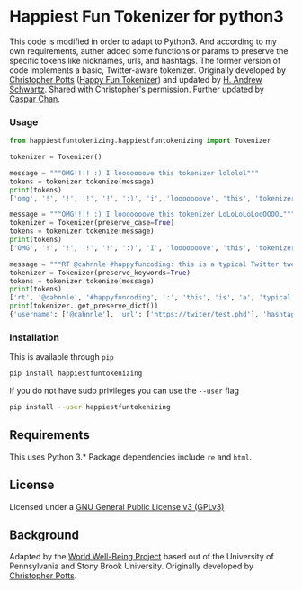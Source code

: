 # Happiest Fun Tokenizer for python3
This code is modified in order to adapt to Python3. And according to my own requirements, auther added some functions or params to preserve the specific tokens like nicknames, urls, and hashtags.
The former version of code implements a basic, Twitter-aware tokenizer. Originally developed by [Christopher Potts](http://web.stanford.edu/~cgpotts/) 
([Happy Fun Tokenizer](http://sentiment.christopherpotts.net/code-data/happyfuntokenizing.py)) and updated by [H. Andrew Schwartz](http://www3.cs.stonybrook.edu/~has/). Shared with Christopher's permission. Further updated by [Caspar Chan](https://github.com/channel960608/happiestfuntokenizing).  


### Usage

```python
from happiestfuntokenizing.happiestfuntokenizing import Tokenizer

tokenizer = Tokenizer()

message = """OMG!!!! :) I looooooove this tokenizer lololol"""
tokens = tokenizer.tokenize(message)
print(tokens)
['omg', '!', '!', '!', '!', ':)', 'i', 'looooooove', 'this', 'tokenizer', 'lololol']

message = """OMG!!!! :) I looooooove this tokenizer LoLoLoLoLooOOOOL"""
tokenizer = Tokenizer(preserve_case=True)
tokens = tokenizer.tokenize(message)
print(tokens)
['OMG', '!', '!', '!', '!', ':)', 'I', 'looooooove', 'this', 'tokenizer', 'LoLoLoLoLooOOOOL']

message = """RT @cahnnle #happyfuncoding: this is a typical Twitter tweet :-) https://twiter/test.phd"""  
tokenizer = Tokenizer(preserve_keywords=True)  
tokens = tokenizer.tokenize(message)
print(tokens)
['rt', '@cahnnle', '#happyfuncoding', ':', 'this', 'is', 'a', 'typical', 'twitter', 'tweet', ':-)']   
print(tokenizer..get_preserve_dict())
{'username': ['@cahnnle'], 'url': ['https://twiter/test.phd'], 'hashtag': ['#happyfuncoding']}


```

### Installation

This is available through `pip`

```sh
pip install happiestfuntokenizing
```

If you do not have sudo privileges you can use the `--user` flag

```sh
pip install --user happiestfuntokenizing
```

## Requirements

This uses Python 3.* Package dependencies include `re` and `html`.

## License

Licensed under a [GNU General Public License v3 (GPLv3)](https://www.gnu.org/licenses/gpl-3.0.en.html)

## Background

Adapted by the [World Well-Being Project](http://www.wwbp.org) based out of the University of Pennsylvania
and Stony Brook University. Originally developed by [Christopher Potts](http://web.stanford.edu/~cgpotts/). 
